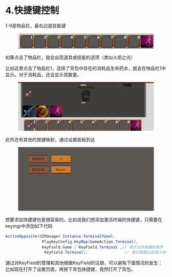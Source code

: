 # 4.快捷键控制

1-9是物品栏，最右边是技能键

<figure><img src="../.gitbook/assets/image (8) (1).png" alt=""><figcaption></figcaption></figure>

如果点击了物品栏，就会出现道具或技能的选项（类似火炬之光）

比如这里点击了物品栏1，选择了背包中存在的消耗品生命药水，就会在物品栏1中显示。对于消耗品，还会显示其数量。

<figure><img src="../.gitbook/assets/image (9) (1).png" alt=""><figcaption></figcaption></figure>

此外还有其他的按键映射，通过设置面板到达

<figure><img src="../.gitbook/assets/image (10) (1).png" alt=""><figcaption></figcaption></figure>

想要添加快捷键也是很容易的。比如说我们想添加激活终端的快捷键，只需要在keymgr中添加如下代码

```csharp
ActiveOpposite(UIManager.Instance.TerminalPanel,
                PlayKeyConfig.KeyMap[GameAction.Terminal],
                KeyField.Game | KeyField.Terminal ,// 表示允许按键的条件
                 KeyField.Terminal);                // 表示按键以后进入的条件
```

通过对KeyField的管理和其他根据KeyField的注册，可以避免下面情况的发生：比如现在打开了设置页面，再按下背包快捷键，竟然打开了背包。
